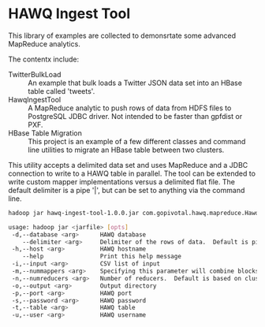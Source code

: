 HAWQ Ingest Tool
==========
<p>
This library of examples are collected to demonsrtate some advanced MapReduce analytics.

The contentx include:



<dl>
  <dt>TwitterBulkLoad</dt>
  <dd>An example that bulk loads a Twitter JSON data set into an HBase table called 'tweets'.</dd>
  <dt>HawqIngestTool</dt>
  <dd>A MapReduce analytic to push rows of data from HDFS files to PostgreSQL JDBC driver.  Not intended to be faster than gpfdist or PXF.</dd>
  <dt>HBase Table Migration</dt>
  <dd>This project is an example of a few different classes and command line utilities to migrate an HBase table between two clusters.</dd>
</dl>
This utility accepts a delimited data set and uses MapReduce and a JDBC connection to write to a HAWQ table in parallel.  The tool can be extended to write custom mapper implementations versus a delimited flat file.
The default delimiter is a pipe '|', but can be set to anything via the command line.

```sh
hadoop jar hawq-ingest-tool-1.0.0.jar com.gopivotal.hawq.mapreduce.HawqIngestTool --help

usage: hadoop jar <jarfile> [opts]
 -d,--database <arg>      HAWQ database
    --delimiter <arg>     Delimiter of the rows of data.  Default is pipe - |
 -h,--host <arg>          HAWQ hostname
    --help                Print this help message
 -i,--input <arg>         CSV list of input
 -m,--nummappers <arg>    Specifying this parameter will combine blocks into a set number of map tasks
 -n,--numreducers <arg>   Number of reducers.  Default is based on cluster configuration
 -o,--output <arg>        Output directory
 -p,--port <arg>          HAWQ port
 -s,--password <arg>      HAWQ password
 -t,--table <arg>         HAWQ table
 -u,--user <arg>          HAWQ username
```
